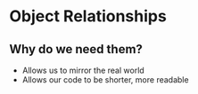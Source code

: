 # Object Relationships
## Why do we need them?

- Allows us to mirror the real world
- Allows our code to be shorter, more readable 
